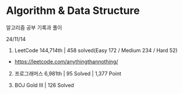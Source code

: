 # Algorithm & Data Structure

알고리즘 공부 기록과 풀이

24/11/14

1. LeetCode 144,714th | 458 solved(Easy 172 / Medium 234 / Hard 52)
- https://leetcode.com/anythingthannothing/

2. 프로그래머스 6,981th | 95 Solved | 1,377 Point

3. BOJ Gold III | 126 Solved
